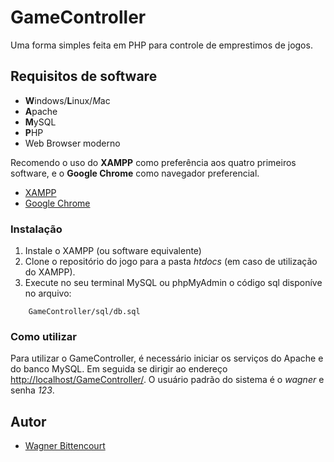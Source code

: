 # GameController

Uma forma simples feita em PHP para controle de emprestimos de jogos.

## Requisitos de software

* **W**indows/**L**inux/*M*ac
* **A**pache
* **M**ySQL
* **P**HP
* Web Browser moderno

Recomendo o uso do **XAMPP** como preferência aos quatro primeiros software, e o **Google Chrome** como navegador preferencial.

* [XAMPP](https://www.apachefriends.org/)  
* [Google Chrome](https://www.google.com/chrome/)


### Instalação

1. Instale o XAMPP (ou software equivalente)
2. Clone o repositório do jogo para a pasta *htdocs* (em caso de utilização do XAMPP).
3. Execute no seu terminal MySQL ou phpMyAdmin o código sql disponíve no arquivo:
```
    GameController/sql/db.sql
```

### Como utilizar 

Para utilizar o GameController, é necessário iniciar os serviços do Apache e do banco MySQL. Em seguida se dirigir ao endereço [http://localhost/GameController/](http://localhost/GameController/).
O usuário padrão do sistema é o *wagner* e senha *123*.

## Autor

* [Wagner Bittencourt](https://gitlab.com/wsbittencourt)
